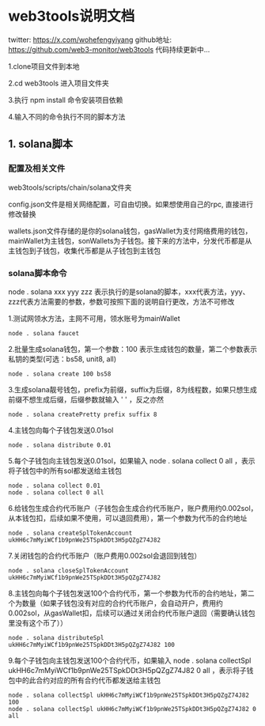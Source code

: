 # web3tools说明文档

twitter: https://x.com/wohefengyiyang
github地址: https://github.com/web3-monitor/web3tools
代码持续更新中...

1.clone项目文件到本地

2.cd web3tools 进入项目文件夹

3.执行 npm install 命令安装项目依赖

4.输入不同的命令执行不同的脚本方法

## 1. solana脚本
### 配置及相关文件
web3tools/scripts/chain/solana文件夹

config.json文件是相关网络配置，可自由切换。如果想使用自己的rpc, 直接进行修改替换

wallets.json文件存储的是你的solana钱包，gasWallet为支付网络费用的钱包，mainWallet为主钱包，sonWallets为子钱包。接下来的方法中，分发代币都是从主钱包到子钱包，收集代币都是从子钱包到主钱包

### solana脚本命令
node . solana xxx yyy zzz 表示执行的是solana的脚本，xxx代表方法，yyy、zzz代表方法需要的参数，参数可按照下面的说明自行更改，方法不可修改

1.测试网领水方法，主网不可用，领水账号为mainWallet
```
node . solana faucet
```
2.批量生成solana钱包，第一个参数：100 表示生成钱包的数量，第二个参数表示私钥的类型(可选：bs58, unit8, all)
```
node . solana create 100 bs58
```
3.生成solana靓号钱包，prefix为前缀，suffix为后缀，8为线程数，如果只想生成前缀不想生成后缀，后缀参数就输入 ' ' ，反之亦然
```
node . solana createPretty prefix suffix 8
```
4.主钱包向每个子钱包发送0.01sol
```
node . solana distribute 0.01
```
5.每个子钱包向主钱包发送0.01sol，如果输入 node . solana collect 0 all ，表示将子钱包中的所有sol都发送给主钱包
```
node . solana collect 0.01
node . solana collect 0 all
```
6.给钱包生成合约代币账户（子钱包会生成合约代币账户，账户费用约0.002sol，从本钱包扣，后续如果不使用，可以退回费用），第一个参数为代币的合约地址
```
node . solana createSplTokenAccount ukHH6c7mMyiWCf1b9pnWe25TSpkDDt3H5pQZgZ74J82
```
7.关闭钱包的合约代币账户（账户费用0.002sol会退回到钱包）
```
node . solana closeSplTokenAccount ukHH6c7mMyiWCf1b9pnWe25TSpkDDt3H5pQZgZ74J82
```
8.主钱包向每个子钱包发送100个合约代币，第一个参数为代币的合约地址，第二个为数量（如果子钱包没有对应的合约代币账户，会自动开户，费用约0.002sol，从gasWallet扣，后续可以通过关闭合约代币账户退回（需要确认钱包里没有这个币了））
```
node . solana distributeSpl ukHH6c7mMyiWCf1b9pnWe25TSpkDDt3H5pQZgZ74J82 100
```
9.每个子钱包向主钱包发送100个合约代币，如果输入 node . solana collectSpl ukHH6c7mMyiWCf1b9pnWe25TSpkDDt3H5pQZgZ74J82 0 all ，表示将子钱包中的此合约对应的所有合约代币都发送给主钱包
```
node . solana collectSpl ukHH6c7mMyiWCf1b9pnWe25TSpkDDt3H5pQZgZ74J82 100
node . solana collectSpl ukHH6c7mMyiWCf1b9pnWe25TSpkDDt3H5pQZgZ74J82 0 all
```
